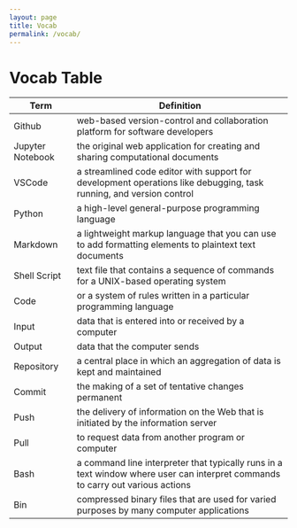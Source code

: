 ```yaml
---
layout: page
title: Vocab
permalink: /vocab/
---
```

# Vocab Table

| **Term** | **Definition** |
|-|-|
| Github | web-based version-control and collaboration platform for software developers |
| Jupyter Notebook | the original web application for creating and sharing computational documents |
| VSCode | a streamlined code editor with support for development operations like debugging, task running, and version control |
| Python | a high-level general-purpose programming language |
| Markdown | a lightweight markup language that you can use to add formatting elements to plaintext text documents |
| Shell Script | text file that contains a sequence of commands for a UNIX-based operating system |
| Code |  or a system of rules written in a particular programming language |
| Input | data that is entered into or received by a computer |
| Output | data that the computer sends |
| Repository | a central place in which an aggregation of data is kept and maintained |
| Commit | the making of a set of tentative changes permanent |
| Push | the delivery of information on the Web that is initiated by the information server |
| Pull | to request data from another program or computer |
| Bash | a command line interpreter that typically runs in a text window where user can interpret commands to carry out various actions |
| Bin | compressed binary files that are used for varied purposes by many computer applications |